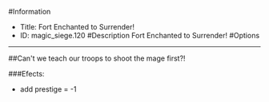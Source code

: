 #Information
 - Title: Fort Enchanted to Surrender!
 - ID: magic_siege.120
#Description
Fort Enchanted to Surrender!
#Options

___
##Can't we teach our troops to shoot the mage first?!

###Efects:<ul><li>add prestige = -1</li></ul>
